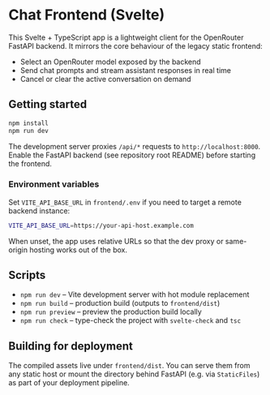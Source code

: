 # Chat Frontend (Svelte)

This Svelte + TypeScript app is a lightweight client for the OpenRouter FastAPI backend. It mirrors the core behaviour of the legacy static frontend:

- Select an OpenRouter model exposed by the backend
- Send chat prompts and stream assistant responses in real time
- Cancel or clear the active conversation on demand

## Getting started

```bash
npm install
npm run dev
```

The development server proxies `/api/*` requests to `http://localhost:8000`. Enable the FastAPI backend (see repository root README) before starting the frontend.

### Environment variables

Set `VITE_API_BASE_URL` in `frontend/.env` if you need to target a remote backend instance:

```bash
VITE_API_BASE_URL=https://your-api-host.example.com
```

When unset, the app uses relative URLs so that the dev proxy or same-origin hosting works out of the box.

## Scripts

- `npm run dev` – Vite development server with hot module replacement
- `npm run build` – production build (outputs to `frontend/dist`)
- `npm run preview` – preview the production build locally
- `npm run check` – type-check the project with `svelte-check` and `tsc`

## Building for deployment

The compiled assets live under `frontend/dist`. You can serve them from any static host or mount the directory behind FastAPI (e.g. via `StaticFiles`) as part of your deployment pipeline.
